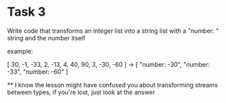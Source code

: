 # Task 3

Write code that transforms an integer list into a
string list with a "number: " string and the number itself

example:

[ 30, -1, -33, 2, -13, 4, 40, 90, 3, -30, -60 ]
-> [ "number: -30", "number: -33", "number: -60" ]


** I know the lesson might have confused you about transforming streams between types,
if you're lost, just look at the answer